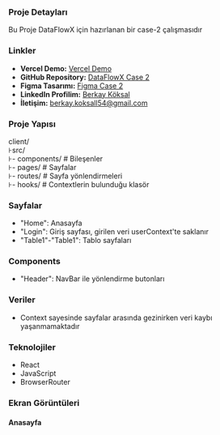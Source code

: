 ### Proje Detayları
Bu Proje DataFlowX için hazırlanan bir case-2 çalışmasıdır 

### Linkler
- **Vercel Demo:** [Vercel Demo]()
- **GitHub Repository:** [DataFlowX Case 2](https://github.com/Teoory/DataFlowX-case2)
- **Figma Tasarımı:** [Figma Case 2](https://www.figma.com/proto/sqqqmkK3jCTZApIwSGp04p/DataFlowX---Case-2?node-id=1-2&p=f&t=UODMd66pOAwOqpBD-1&scaling=min-zoom&content-scaling=fixed&page-id=0%3A1&starting-point-node-id=1%3A2)
- **LinkedIn Profilim:** [Berkay Köksal](https://www.linkedin.com/in/berkay-koksal/)
- **İletişim:** [berkay.koksall54@gmail.com](mailto:berkay.koksall54@gmail.com)

### Proje Yapısı 
client/<br/>
⊦src/<br/>
⊦- components/ # Bileşenler<br/>
⊦- pages/ # Sayfalar<br/>
⊦- routes/ # Sayfa yönlendirmeleri<br/>
⊦- hooks/ # Contextlerin bulunduğu klasör<br/>

### Sayfalar
- "Home": Anasayfa
- "Login": Giriş sayfası, girilen veri userContext'te saklanır
- "Table1"-"Table1": Tablo sayfaları

### Components
- "Header": NavBar ile yönlendirme butonları

### Veriler
- Context sayesinde sayfalar arasında gezinirken veri kaybı yaşanmamaktadır

### Teknolojiler
- React
- JavaScript
- BrowserRouter

### Ekran Görüntüleri
#### Anasayfa
